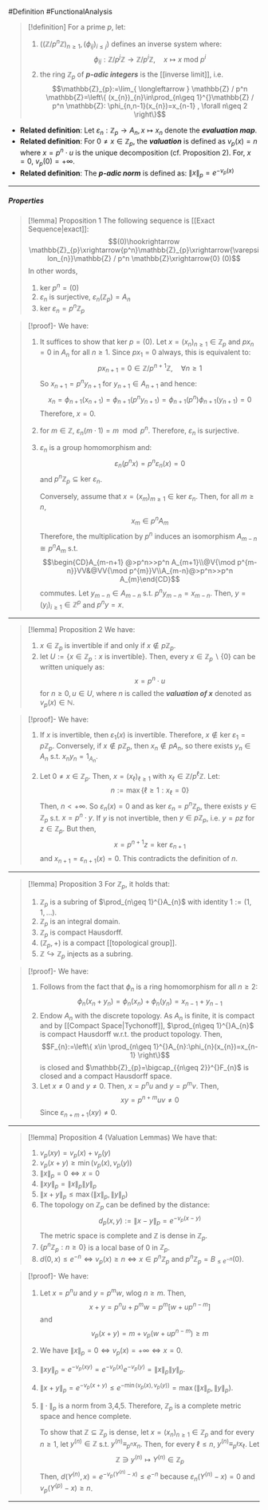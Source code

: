 #Definition #FunctionalAnalysis

> [!definition] 
> For a prime $p$, let:
> 1. $((\mathbb{Z} /p^n \mathbb{Z})_{n\geq 1},(\phi_{ij})_{i\leq j})$ defines an inverse system where: $$\phi_{ij}:\mathbb{Z} / p^j\mathbb{Z}\to \mathbb{Z} / p^i \mathbb{Z},\quad x\mapsto x\text{ mod }p^i$$
> 2. the ring $\mathbb{Z}_{p}$ of ***$p$-adic integers*** is the [[inverse limit]], i.e. $$\mathbb{Z}_{p}:=\lim_{ \longleftarrow } \mathbb{Z} / p^n \mathbb{Z}=\left\{  (x_{n})_{n}\in\prod_{n\geq 1}^{}\mathbb{Z} / p^n \mathbb{Z}: \phi_{n,n-1}(x_{n})=x_{n-1} , \forall n\geq 2 \right\}$$
- **Related definition**: Let $\varepsilon_{n}:\mathbb{Z}_{p}\to A_{n},x\mapsto x_{n}$ denote the ***evaluation map***.
- **Related definition**: For $0\neq x\in \mathbb{Z}_{p}$, the ***valuation*** is defined as $v_{p}(x)=n$ where $x=p^n\cdot u$ is the unique decomposition (cf. Proposition 2). For, $x=0$, $v_{p}(0)=+\infty$.
- **Related definition**: The ***$p$-adic norm*** is defined as: $\|x\|_{p}=e^{-v_{p}(x)}$
---
##### Properties
> [!lemma] Proposition 1
> The following sequence is [[Exact Sequence|exact]]: $$(0)\hookrightarrow \mathbb{Z}_{p}\xrightarrow{p^n}\mathbb{Z}_{p}\xrightarrow{\varepsilon_{n}}\mathbb{Z} / p^n \mathbb{Z}\xrightarrow{0} (0)$$In other words, 
> 1. $\text{ker }p^n=(0)$
> 2. $\varepsilon_{n}$ is surjective, $\varepsilon_{n}(\mathbb{Z}_{p})=A_{n}$
> 3. $\text{ker }\varepsilon_{n}=p^n\mathbb{Z}_{p}$
> 

> [!proof]-
> We have: 
> 1. It suffices to show that $\text{ker }p=(0)$. Let $x=(x_{n})_{n\geq 1}\in \mathbb{Z}_{p}$ and $px_{n}=0$ in $A_{n}$ for all $n\geq 1$. Since $px_{1}=0$ always, this is equivalent to: $$px_{n+1}=0\in \mathbb{Z} /p^{n+1}\mathbb{Z},\quad \forall n\geq 1$$So $x_{n+1}=p^n y_{n+1}$ for $y_{n+1}\in A_{n+1}$ and hence: $$x_{n}=\phi_{n+1}(x_{n+1})=\phi_{n+1}(p^ny_{n+1})=\phi_{n+1}(p^n)\phi_{n+1}(y_{n+1})=0$$Therefore, $x=0$. 
> 2. for $m\in \mathbb{Z}$, $\varepsilon_{n}(m\cdot 1)=m\mod p^n$. Therefore, $\varepsilon_{n}$ is surjective.
> 3. $\varepsilon_{n}$ is a group homomorphism and: $$\varepsilon_{n}(p^nx)=p^n\varepsilon_{n}(x)=0$$and $p^n\mathbb{Z}_{p}\subseteq \text{ker }\varepsilon_{n}$. 
>    
>    Conversely, assume that $x=(x_{m})_{m\geq 1}\in \text{ker }\varepsilon_{n}$. Then, for all $m\geq n$, $$x_{m}\in p^n A_{m}$$Therefore, the multiplication by $p^n$ induces an isomorphism $A_{m-n}\cong p^n A_{m}$ s.t. $$\begin{CD}A_{m-n+1} @>p^n>>p^n A_{m+1}\\@V{\mod p^{m-n}}VV&@VV{\mod p^{m}}V\\A_{m-n}@>p^n>>p^n A_{m}\end{CD}$$commutes. Let $y_{m-n}\in A_{m-n}$ s.t. $p^ny_{m-n}=x_{m-n}$. Then, $y=(y_{i})_{i\geq 1}\in \mathbb{Z}^p$ and $p^ny=x$.
---

> [!lemma] Proposition 2
> We have:
> 1. $x\in \mathbb{Z}_{p}$ is invertible if and only if $x\notin p\mathbb{Z}_{p}$.
> 2. let $U:=\{ x\in \mathbb{Z}_{p}:x \text{ is invertible} \}$. Then, every $x\in \mathbb{Z}_{p} \backslash\{ 0 \}$ can be written uniquely as: $$x=p^n\cdot u$$for $n\geq 0,u\in U$, where $n$ is called the ***valuation of $x$*** denoted as $v_{p}(x)\in \mathbb{N}$.

> [!proof]-
> We have: 
> 1. If $x$ is invertible, then $\varepsilon_{1}(x)$ is invertible. Therefore, $x\notin \text{ker }\varepsilon_{1}=p\mathbb{Z}_{p}$. Conversely, if $x\notin p\mathbb{Z}_{p}$, then $x_{n}\notin p A_{n}$, so there exists $y_{n}\in A_{n}$ s.t. $x_{n}y_{n}=1_{A_{n}}$. 
> 
> 2. Let $0\neq x\in \mathbb{Z}_{p}$. Then, $x=(x_{\ell})_{\ell\geq 1}$ with $x_{\ell}\in \mathbb{Z} / p^\ell \mathbb{Z}$. Let: $$n:=\max\{\ell\geq 1:x_{\ell}=0  \}$$Then, $n<+\infty$. So $\varepsilon_{n}(x)=0$ and as $\text{ker }\varepsilon_{n}=p^n\mathbb{Z}_{p}$, there exists $y\in \mathbb{Z}_{p}$ s.t. $x=p^n\cdot y$. If $y$ is not invertible, then $y\in p \mathbb{Z}_{p}$, i.e. $y=pz$ for $z\in \mathbb{Z}_{p}$. But then, $$x=p^{n+1}z=\text{ker }\varepsilon_{n+1}$$and $x_{n+1}=\varepsilon_{n+1}(x)=0$. This contradicts the definition of $n$.
---

> [!lemma] Proposition 3
> For $\mathbb{Z}_{p}$, it holds that:
> 1. $\mathbb{Z}_{p}$ is a subring of $\prod_{n\geq 1}^{}A_{n}$ with identity $1:=(1,1,\dots)$.
> 2. $\mathbb{Z}_{p}$ is an integral domain.
> 3. $\mathbb{Z}_{p}$ is compact Hausdorff.
> 4. $(\mathbb{Z}_{p},+)$ is a compact [[topological group]].
> 5. $\mathbb{Z}\hookrightarrow \mathbb{Z}_{p}$ injects as a subring.


> [!proof]-
> We have:
> 1. Follows from the fact that $\phi_{n}$ is a ring homomorphism for all $n\geq 2$:
> 	$$\phi_{n}(x_{n}+y_{n})=\phi_{n}(x_{n})+\phi_{n}(y_{n})=x_{n-1}+y_{n-1}$$
> 2. Endow $A_{n}$ with the discrete topology. As $A_{n}$ is finite, it is compact and by [[Compact Space|Tychonoff]], $\prod_{n\geq 1}^{}A_{n}$ is compact Hausdorff w.r.t. the product topology. Then, $$F_{n}:=\left\{  x\in \prod_{n\geq 1}^{}A_{n}:\phi_{n}(x_{n})=x_{n-1}  \right\}$$is closed and $\mathbb{Z}_{p}=\bigcap_{{n\geq 2}}^{}F_{n}$ is closed and a compact Hausdorff space.
> 1. Let $x\neq 0$ and $y\neq 0$. Then, $x=p^nu$ and $y=p^m v$. Then, $$xy=p^{n+m}uv\neq 0$$ Since $\varepsilon_{{n+m+1}}(xy)\neq 0$.
> 
> 
> 
---

> [!lemma] Proposition 4 (Valuation Lemmas)
> We have that: 
> 1. $v_{p}(xy)=v_{p}(x)+v_{p}(y)$
> 2. $v_{p}(x+y)\geq \min(v_{p}(x),v_{p}(y))$
> 3. $\|x\|_{p}=0 \iff x=0$
> 4. $\|xy\|_{p}=\|x\|_{p}\|y\|_{p}$
> 5. $\|x+y\|_{p}\leq \max(\|x\|_{p},\|y\|_{p})$
> 6. The topology on $\mathbb{Z}_{p}$ can be defined by the distance: $$d_{p}(x,y):=\|x-y\|_{p}=e^{-v_{p}(x-y)}$$The metric space is complete and $\mathbb{Z}$ is dense in $\mathbb{Z}_{p}$.
> 7. $\{ p^n\mathbb{Z}_{p}:n\geq 0 \}$ is a local base of $0$ in $\mathbb{Z}_{p}$.
> 8. $d(0,x)\leq e^{-n}\iff v_{p}(x)\geq n\iff x\in p^n \mathbb{Z}_{p}$ and $p^n\mathbb{Z}_{p}=B_{\leq e^{-n}}(0)$.


> [!proof]-
> We have: 
> 1. Let $x=p^n u$ and $y=p^m w$, wlog $n\geq m$. Then, $$x+y=p^n u+p^mw=p^m[w+up^{n-m}]$$and $$v_{p}(x+y)=m+v_p(w+up^{n-m})\geq m$$
> 2. We have $\|x\|_{p}=0 \iff v_{p}(x)=+\infty \iff x=0$.
> 3. $\|xy\|_{p}=e^{-v_{p}(xy)}=e^{-v_{p}(x)}e^{-v_{p}(y)}=\|x\|_{p}\|y\|_{p}$.
> 4. $\|x+y\|_{p}=e^{-v_{p}(x+y)}\leq e^{-\min(v_{p}(x),v_{p}(y))}=\max(\|x\|_{p},\|y\|_{p})$.
> 5. $\|\cdot\|_{p}$ is a norm from 3,4,5. Therefore, $\mathbb{Z}_{p}$ is a complete metric space and hence complete.
>    
>    To show that $\mathbb{Z}\subseteq \mathbb{Z}_{p}$ is dense, let $x=(x_{n})_{n\geq 1}\in \mathbb{Z}_{p}$ and for every $n\geq 1$, let $y^{(n)}\in \mathbb{Z}$ s.t. $y^{(n)}\equiv_{p^n} x_{n}$. Then, for every $\ell\leq n$, $y^{(n)}\equiv_{p^\ell}x_{\ell}$. Let $$\mathbb{Z}\ni y^{(n)}\mapsto Y^{(n)}\in \mathbb{Z}_{p}$$Then, $d(Y^{(n)},x)=e^{-v_{p}(Y^{(n)}-x)}\leq e^{-n}$ because $\varepsilon_{n}(Y^{({n})}-x)=0$ and $v_{p}(Y^{(p)}-x)\geq n$.
---
